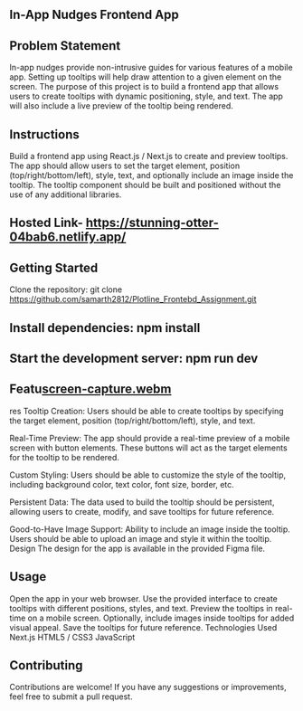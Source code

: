 ## In-App Nudges Frontend App
 ## Problem Statement
In-app nudges provide non-intrusive guides for various features of a mobile app. Setting up tooltips will help draw attention to a given element on the screen. The purpose of this project is to build a frontend app that allows users to create tooltips with dynamic positioning, style, and text. The app will also include a live preview of the tooltip being rendered.

## Instructions
Build a frontend app using React.js / Next.js to create and preview tooltips. The app should allow users to set the target element, position (top/right/bottom/left), style, text, and optionally include an image inside the tooltip. The tooltip component should be built and positioned without the use of any additional libraries.
## Hosted Link- https://stunning-otter-04bab6.netlify.app/
 ## Getting Started
Clone the repository: git clone https://github.com/samarth2812/Plotline_Frontebd_Assignment.git
## Install dependencies: npm install
## Start the development server: npm run dev

 ## Featu[screen-capture.webm](https://github.com/samarth2812/Plotline_Frontebd_Assignment/assets/83126069/b3624433-6624-46fa-8402-a7a0d87df21f)
res
Tooltip Creation: Users should be able to create tooltips by specifying the target element, position (top/right/bottom/left), style, and text.

Real-Time Preview: The app should provide a real-time preview of a mobile screen with button elements. These buttons will act as the target elements for the tooltip to be rendered.

Custom Styling: Users should be able to customize the style of the tooltip, including background color, text color, font size, border, etc.

Persistent Data: The data used to build the tooltip should be persistent, allowing users to create, modify, and save tooltips for future reference.

Good-to-Have
Image Support: Ability to include an image inside the tooltip. Users should be able to upload an image and style it within the tooltip.
Design
The design for the app is available in the provided Figma file.

## Usage
Open the app in your web browser.
Use the provided interface to create tooltips with different positions, styles, and text.
Preview the tooltips in real-time on a mobile screen.
Optionally, include images inside tooltips for added visual appeal.
Save the tooltips for future reference.
Technologies Used
 Next.js
HTML5 / CSS3
JavaScript
## Contributing
Contributions are welcome! If you have any suggestions or improvements, feel free to submit a pull request.
